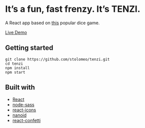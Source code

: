 # It’s a fun, fast frenzy. It’s TENZI.

A React app based on [this](https://ilovetenzi.com/product/tenzi-dice-game/) popular dice game.

[Live Demo](https://tenzi-game.web.app/)

## Getting started

```
git clone https://github.com/stolomeo/tenzi.git
cd tenzi
npm install
npm start
```

## Built with

- [React](https://reactjs.org/)
- [node-sass](https://www.npmjs.com/package/node-sass)
- [react-icons](https://www.npmjs.com/package/react-icons)
- [nanoid](https://www.npmjs.com/package/nanoid)
- [react-confetti](https://www.npmjs.com/package/react-confetti)
